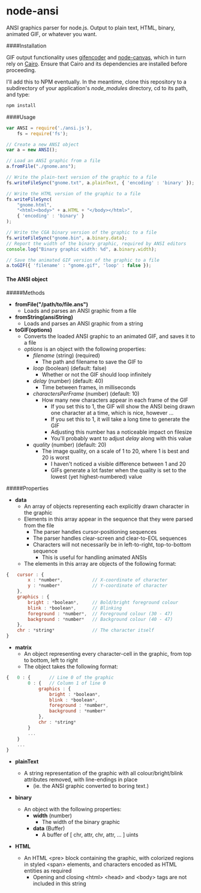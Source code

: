 node-ansi
=========

ANSI graphics parser for node.js.  Output to plain text, HTML, binary, animated GIF, or whatever you want.

####Installation

GIF output functionality uses [gifencoder](https://github.com/eugeneware/gifencoder) and [node-canvas](https://github.com/Automattic/node-canvas), which in turn rely on [Cairo](http://cairographics.org/).  Ensure that Cairo and its dependencies are installed before proceeding.

I'll add this to NPM eventually.  In the meantime, clone this repository to a subdirectory of your application's *node_modules* directory, cd to its path, and type:

```sh
npm install
```

####Usage

```js
var ANSI = require('./ansi.js'),
	fs = require('fs');

// Create a new ANSI object
var a = new ANSI();

// Load an ANSI graphic from a file
a.fromFile("./gnome.ans");

// Write the plain-text version of the graphic to a file
fs.writeFileSync("gnome.txt", a.plainText, { 'encoding' : 'binary' });

// Write the HTML version of the graphic to a file
fs.writeFileSync(
	"gnome.html",
	"<html><body>" + a.HTML + "</body></html>",
	{ 'encoding' : 'binary' }
);

// Write the CGA binary version of the graphic to a file
fs.writeFileSync("gnome.bin", a.binary.data);
// Report the width of the binary graphic, required by ANSI editors
console.log("Binary graphic width: %d", a.binary.width);

// Save the animated GIF version of the graphic to a file
a.toGIF({ 'filename' : "gnome.gif", 'loop' : false });
```

#### The ANSI object

#####Methods

- **fromFile("/path/to/file.ans")**
	- Loads and parses an ANSI graphic from a file
- **fromString(ansiString)**
	- Loads and parses an ANSI graphic from a string
- **toGIF(options)**
	- Converts the loaded ANSI graphic to an animated GIF, and saves it to a file
	- *options* is an object with the following properties:
		- *filename* (string) (required)
			- The path and filename to save the GIF to
		- *loop* (boolean) (default: false)
			- Whether or not the GIF should loop infinitely
		- *delay* (number) (default: 40)
			- Time between frames, in milliseconds
		- *charactersPerFrame* (number) (default: 10)
			- How many new characters appear in each frame of the GIF
				- If you set this to 1, the GIF will show the ANSI being drawn one character at a time, which is nice, however ...
				- If you set this to 1, it will take a long time to generate the GIF
				- Adjusting this number has a noticeable impact on filesize
				- You'll probably want to adjust *delay* along with this value
		- *quality* (number) (default: 20)
			- The image quality, on a scale of 1 to 20, where 1 is best and 20 is worst
				- I haven't noticed a visible difference between 1 and 20
				- GIFs generate a lot faster when the quality is set to the lowest (yet highest-numbered) value

#####Properties

- **data**
	- An array of objects representing each explicitly drawn character in the graphic
	- Elements in this array appear in the sequence that they were parsed from the file
		- The parser handles cursor-positioning sequences
		- The parser handles clear-screen and clear-to-EOL sequences
		- Characters will not necessarily be in left-to-right, top-to-bottom sequence
			- This is useful for handling animated ANSIs
	- The elements in this array are objects of the following format:

```js
{	cursor : {
		x : *number*,			// X-coordinate of character
		y : *number*			// Y-coordinate of character
	},
	graphics : {
		bright : *boolean*,		// Bold/bright foreground colour
		blink : *boolean*,		// Blinking
		foreground : *number*,	// Foreground colour (30 - 47)
		background : *number*	// Background colour (40 - 47)
	},
	chr : *string*				// The character itself
}
```
- **matrix**
	- An object representing every character-cell in the graphic, from top to bottom, left to right
	- The object takes the following format:

```js
{	0 : { 		// Line 0 of the graphic
		0 : {	// Column 1 of line 0
			graphics : {
				bright : *boolean*,
				blink : *boolean*,
				foreground : *number*,
				background : *number*
			},
			chr : *string*
		}
		...
	}
	...
}
```

- **plainText**
	- A string representation of the graphic with all colour/bright/blink attributes removed, with line-endings in place
		- (ie. the ANSI graphic converted to boring text.)

- **binary**
	- An object with the following properties:
		- **width** (number)
			- The width of the binary graphic
		- **data** (Buffer)
			- A buffer of [ chr, attr, chr, attr, ... ] uints

- **HTML**
	- An HTML &lt;pre&gt; block containing the graphic, with colorized regions in styled &lt;span&gt; elements, and characters encoded as HTML entities as required
		- Opening and closing &lt;html&gt; &lt;head&gt; and &lt;body&gt; tags are not included in this string